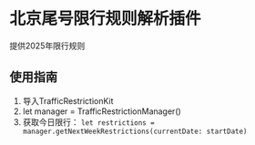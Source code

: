 # 北京尾号限行规则解析插件
提供2025年限行规则

## 使用指南
1. 导入TrafficRestrictionKit
2. let manager = TrafficRestrictionManager()
3. 获取今日限行： `let restrictions = manager.getNextWeekRestrictions(currentDate: startDate)`

